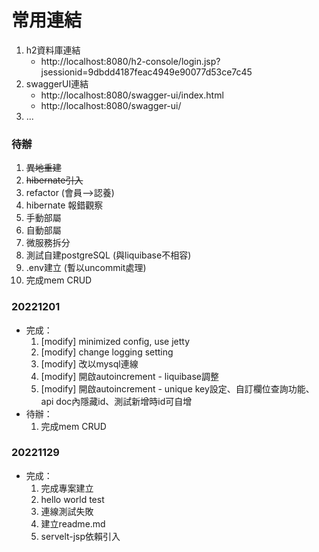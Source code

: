 # 常用連結
1. h2資料庫連結 
   - http://localhost:8080/h2-console/login.jsp?jsessionid=9dbdd4187feac4949e90077d53ce7c45
2. swaggerUI連結
   - http://localhost:8080/swagger-ui/index.html
   - http://localhost:8080/swagger-ui/
3. ...

### 待辦
1. ~~異地重建~~
2. ~~hibernate引入~~
2. refactor (會員-->認養)
2. hibernate 報錯觀察
3. 手動部屬
4. 自動部屬
5. 微服務拆分
6. 測試自建postgreSQL (與liquibase不相容)
7. .env建立 (暫以uncommit處理)
8. 完成mem CRUD

### 20221201
- 完成：
    1. [modify] minimized config, use jetty
    2. [modify] change logging setting
    3. [modify] 改以mysql連線
    4. [modify] 開啟autoincrement - liquibase調整
    5. [modify] 開啟autoincrement - unique key設定、自訂欄位查詢功能、api doc內隱藏id、測試新增時id可自增
- 待辦：
    1. 完成mem CRUD

### 20221129
- 完成：
  1. 完成專案建立
  2. hello world test
  3. 連線測試失敗
  4. 建立readme.md
  5. servelt-jsp依賴引入

